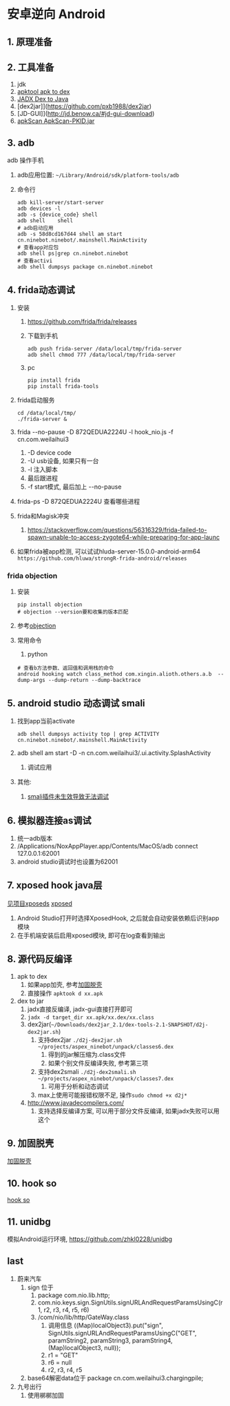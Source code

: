 # 安卓逆向 Android

## 1. 原理准备

## 2. 工具准备

1. jdk
2. [apktool apk to dex](https://ibotpeaches.github.io/Apktool/)
3. [JADX Dex to Java](https://github.com/skylot/jadx)
4. [dex2jar]](<https://github.com/pxb1988/dex2jar>)
5. [JD-GUI]](<http://jd.benow.ca/#jd-gui-download>)
6. [apkScan ApkScan-PKID.jar](.)

## 3. adb

adb 操作手机

1. adb应用位置: `~/Library/Android/sdk/platform-tools/adb`
2. 命令行

    ```shell
    adb kill-server/start-server
    adb devices -l
    adb -s {device_code} shell
    adb shell    shell
    # adb启动应用
    adb -s 58d8cd167d44 shell am start cn.ninebot.ninebot/.mainshell.MainActivity
    # 查看app对应包
    adb shell ps|grep cn.ninebot.ninebot
    # 查看activi
    adb shell dumpsys package cn.ninebot.ninebot
    ```

## 4. frida动态调试

1. 安装
    1. <https://github.com/frida/frida/releases>
    2. 下载到手机

        ```shell
        adb push frida-server /data/local/tmp/frida-server
        adb shell chmod 777 /data/local/tmp/frida-server
        ```

    3. pc

        ```shell
        pip install frida 
        pip install frida-tools
        ```

2. frida启动服务

    ```shell
    cd /data/local/tmp/
    ./frida-server &
    ```

3. frida --no-pause -D 872QEDUA2224U -l hook_nio.js -f cn.com.weilaihui3
    1. -D device code
    2. -U usb设备, 如果只有一台
    3. -l 注入脚本
    4. 最后跟进程
    5. -f start模式, 最后加上 --no-pause
4. frida-ps -D 872QEDUA2224U 查看哪些进程
5. frida和Magisk冲突
    1. <https://stackoverflow.com/questions/56316329/frida-failed-to-spawn-unable-to-access-zygote64-while-preparing-for-app-launc>
6. 如果frida被app检测, 可以试试hluda-server-15.0.0-android-arm64
    `https://github.com/hluwa/strongR-frida-android/releases`

### frida objection

1. 安装

    ```shell
    pip install objection
    # objection --version要和收集的版本匹配
    ```

2. 参考[objection](https://juejin.cn/post/6844904148215808014)
3. 常用命令
    1. python

    ```shell
    # 查看b方法参数、返回值和调用栈的命令
    android hooking watch class_method com.xingin.alioth.others.a.b  --dump-args --dump-return --dump-backtrace
    ```

## 5. android studio 动态调试 smali

1. 找到app当前activate

    ```shell
    adb shell dumpsys activity top | grep ACTIVITY
    cn.ninebot.ninebot/.mainshell.MainActivity
    ```

2. adb shell am start -D -n cn.com.weilaihui3/.ui.activity.SplashActivity
    1. 调试应用
3. 其他:
    1. [smali插件未生效导致无法调试](https://blog.csdn.net/ccczhi/article/details/107597936)

## 6. 模拟器连接as调试

1. 统一adb版本
2. /Applications/NoxAppPlayer.app/Contents/MacOS/adb connect 127.0.0.1:62001
3. android studio调试时也设置为62001

## 7. xposed hook java层

[见项目xposeds](https://github.com/maxiaoteng001/xposeds)
[xposed](xposed.md)

1. Android Studio打开时选择XposedHook, 之后就会自动安装依赖后识别app模块
2. 在手机端安装后启用xposed模块, 即可在log查看到输出

## 8. 源代码反编译

1. apk to dex
    1. 如果app加壳, 参考[加固脱壳](unpack.md)
    2. 直接操作 ```apktook d xx.apk```
2. dex to jar
    1. jadx直接反编译, jadx-gui直接打开即可
    2. `jadx -d target_dir xx.apk/xx.dex/xx.class`
    3. dex2jar(`~/Downloads/dex2jar_2.1/dex-tools-2.1-SNAPSHOT/d2j-dex2jar.sh`)
        1. 支持dex2jar `./d2j-dex2jar.sh ~/projects/aspex_ninebot/unpack/classes6.dex`
            1. 得到的jar解压缩为.class文件
            2. 如果个别文件反编译失败, 参考第三项
        2. 支持dex2smali `./d2j-dex2smali.sh ~/projects/aspex_ninebot/unpack/classes7.dex`
            1. 可用于分析和动态调试
        3. max上使用可能报错权限不足, 操作`sudo chmod +x d2j*`
    4. <http://www.javadecompilers.com/>
        1. 支持选择反编译方案, 可以用于部分文件反编译, 如果jadx失败可以用这个

## 9. 加固脱壳

[加固脱壳](unpack.md)

## 10. hook so

[hook so](hook_so.md)

## 11. unidbg

模拟Android运行环境, <https://github.com/zhkl0228/unidbg>

## last

1. 蔚来汽车
    1. sign 位于
        1. package com.nio.lib.http;
        2. com.nio.keys.sign.SignUtils.signURLAndRequestParamsUsingC(r1, r2, r3, r4, r5, r6)
        3. /com/nio/lib/http/GateWay.class
            1. 调用信息 ((Map)localObject3).put("sign", SignUtils.signURLAndRequestParamsUsingC("GET", paramString2, paramString3, paramString4, (Map)localObject3, null));
            2. r1 = "GET"
            3. r6 = null
            4. r2, r3, r4, r5
    2. base64解密data位于 package cn.com.weilaihui3.chargingpile;
2. 九号出行
    1. 使用梆梆加固
